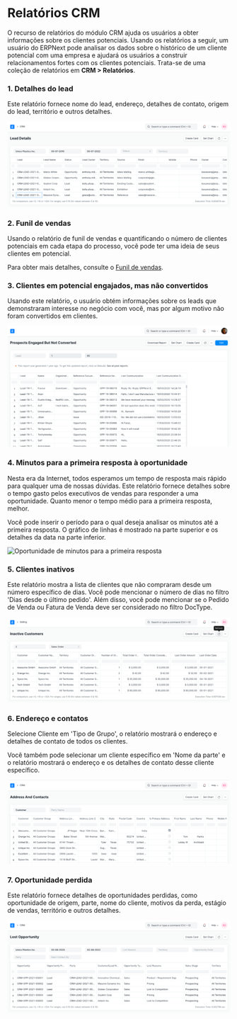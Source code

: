 # Relatórios CRM



O recurso de relatórios do módulo CRM ajuda os usuários a obter informações sobre os clientes potenciais. Usando os relatórios a seguir, um usuário do ERPNext pode analisar os dados sobre o histórico de um cliente potencial com uma empresa e ajudará os usuários a construir relacionamentos fortes com os clientes potenciais. Trata-se de uma coleção de relatórios em **CRM > Relatórios**.


### 1. Detalhes do lead


Este relatório fornece nome do lead, endereço, detalhes de contato, origem do lead, território e outros detalhes.


![Relatório de detalhes do lead](/files/lead-details.png)


### 2. Funil de vendas


Usando o relatório de funil de vendas e quantificando o número de clientes potenciais em cada etapa do processo, você pode ter uma ideia de seus clientes em potencial.


Para obter mais detalhes, consulte o [Funil de vendas](/docs/pt/CRM/articles/sales_funnel).


### 3. Clientes em potencial engajados, mas não convertidos


Usando este relatório, o usuário obtém informações sobre os leads que demonstraram interesse no negócio com você, mas por algum motivo não foram convertidos em clientes.


![Possíveis clientes em potencial engajados, mas não convertidos](/files/prospects-engaged-but-not-converted.png)


### 4. Minutos para a primeira resposta à oportunidade


Nesta era da Internet, todos esperamos um tempo de resposta mais rápido para qualquer uma de nossas dúvidas. Este relatório fornece detalhes sobre o tempo gasto pelos executivos de vendas para responder a uma oportunidade. Quanto menor o tempo médio para a primeira resposta, melhor.


Você pode inserir o período para o qual deseja analisar os minutos até a primeira resposta. O gráfico de linhas é mostrado na parte superior e os detalhes da data na parte inferior.


![Oportunidade de minutos para a primeira resposta](/docs/v13/assets/img/crm/report/minutos_to_first_response.png)


### 5. Clientes inativos


Este relatório mostra a lista de clientes que não compraram desde um número específico de dias. Você pode mencionar o número de dias no filtro 'Dias desde o último pedido'. Além disso, você pode mencionar se o Pedido de Venda ou Fatura de Venda deve ser considerado no filtro DocType.


![Clientes inativos](/files/inactive-customers.png)


### 6. Endereço e contatos


Selecione Cliente em 'Tipo de Grupo', o relatório mostrará o endereço e detalhes de contato de todos os clientes.


Você também pode selecionar um cliente específico em 'Nome da parte' e o relatório mostrará o endereço e os detalhes de contato desse cliente específico.


![Relatório de endereços e contatos](/files/address-and-contacts.png)


### 7. Oportunidade perdida


Este relatório fornece detalhes de oportunidades perdidas, como oportunidade de origem, parte, nome do cliente, motivos da perda, estágio de vendas, território e outros detalhes.


![Oportunidade perdida](/files/lost-opportunity.png)



